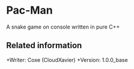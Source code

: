 # Pac-Man
A snake game on console written in pure C++

## Related information
 +Writer: Coxe (CloudXavier)
 +Version: 1.0.0_base
